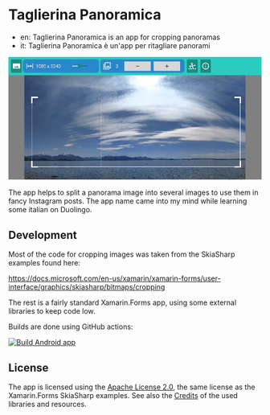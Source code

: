 # Taglierina Panoramica

- en: Taglierina Panoramica is an app for cropping panoramas
- it: Taglierina Panoramica è un'app per ritagliare panorami

![Screenshot](screenshot.jpg)

The app helps to split a panorama image into several images to use them in
fancy Instagram posts. The app name came into my mind while learning some
italian on Duolingo.

## Development

Most of the code for cropping images was taken from the SkiaSharp examples
found here:

https://docs.microsoft.com/en-us/xamarin/xamarin-forms/user-interface/graphics/skiasharp/bitmaps/cropping

The rest is a fairly standard Xamarin.Forms app, using some external libraries
to keep code low.

Builds are done using GitHub actions:

[![Build Android app](https://github.com/vividos/TaglierinaPanoramica/actions/workflows/build-app-android.yml/badge.svg)](https://github.com/vividos/TaglierinaPanoramica/actions/workflows/build-app-android.yml)

## License

The app is licensed using the [Apache License 2.0](LICENSE), the same license
as the Xamarin.Forms SkiaSharp examples. See also the
[Credits](src/Core/Credits.md) of the used libraries and resources.
